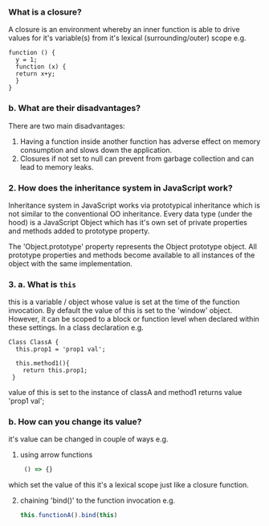 ### What is a closure?

A closure is an environment whereby an inner function is able to drive values for it's variable(s) from it's lexical (surrounding/outer) scope e.g.

```JS
function () { 
  y = 1;
  function (x) {
  return x+y;
  }
}
```

### b. What are their disadvantages?

There are two main disadvantages:

1. Having a function inside another function has adverse effect on memory consumption and slows down the application.
2. Closures if not set to null can prevent from garbage collection and can lead to memory leaks.

### 2. How does the inheritance system in JavaScript work?

Inheritance system in JavaScript works via prototypical inheritance which is not similar to the conventional OO inheritance.
Every data type (under the hood) is a JavaScript Object which has it's own set of private properties and methods added to prototype property.

The 'Object.prototype' property represents the Object prototype object.
All prototype properties and methods become available to all instances of the object with the same implementation.

### 3.  a. What is `this`

this is a variable / object whose value is set at the time of the function invocation. 
By default the value of this is set to the 'window' object. However, it can be scoped to a block or function level when
declared within these settings. 
In a class declaration e.g. 

```JS
Class ClassA { 
  this.prop1 = 'prop1 val';

  this.method1(){
    return this.prop1;
 }
```
value of this is set to the instance of classA and method1 returns value 'prop1 val';

### b. How can you change its value?

it's value can be changed in couple of ways e.g.

1. using arrow functions 
   ```js 
    () => {}
   ```
which set the value of this it's a lexical scope just like a closure function.

2. chaining 'bind()' to the function invocation e.g. 
    ```js
    this.functionA().bind(this)
    ```
    




